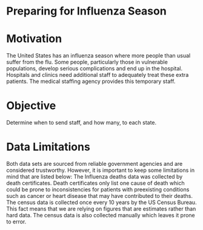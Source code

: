 # Preparing for Influenza Season
# Motivation
The United States has an influenza season where more people than usual
suffer from the flu. Some people, particularly those in vulnerable populations, develop serious
complications and end up in the hospital. Hospitals and clinics need additional staff to
adequately treat these extra patients. The medical staffing agency provides this temporary
staff.
# Objective
Determine when to send staff, and how many, to each state.
# Data Limitations
Both data sets are sourced from reliable government agencies and are considered trustworthy. 
However, it is important to keep some limitations in mind that are listed below:
The Influenza deaths data was collected by death certificates. Death certificates only list one 
cause of death which could be prone to inconsistencies for patients with preexisting conditions 
such as cancer or heart disease that may have contributed to their deaths. 
The census data is collected once every 10 years by the US Census Bureau. This fact means that 
we are relying on figures that are estimates rather than hard data. The census data is also 
collected manually which leaves it prone to error.
